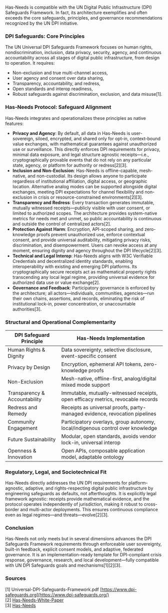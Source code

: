 Has-Needs is compatible with the UN Digital Public Infrastructure (DPI) Safeguards Framework. In fact, its architecture exemplifies and often exceeds the core safeguards, principles, and governance recommendations recognized by the UN DPI initiative.

### DPI Safeguards: Core Principles

The UN Universal DPI Safeguards Framework focuses on human rights, nondiscrimination, inclusion, data privacy, security, agency, and continuous accountability across all stages of digital public infrastructure, from design to operation. It requires:
- Non-exclusion and true multi-channel access,
- User agency and consent over data sharing,
- Transparency, accountability, and redress,
- Open standards and interop readiness,
- Robust safeguards against discrimination, exclusion, and data misuse[1].

### Has-Needs Protocol: Safeguard Alignment

Has-Needs integrates and operationalizes these principles as native features:
- **Privacy and Agency**: By default, all data in Has-Needs is user-sovereign, siloed, encrypted, and shared only for opt-in, context-bound value exchanges, with mathematical guarantees against unauthorized use or surveillance. This directly enforces DPI requirements for privacy, minimal data exposure, and legal structure agnostic receipts—i.e., cryptographically provable events that do not rely on any particular state, agency, or platform for authority or redress[2][3].
- **Inclusion and Non-Exclusion**: Has-Needs is offline-capable, mesh-native, and non-custodial. Its design allows anyone to participate regardless of institutional affiliation, digital access, or geographic location. Alternative analog modes can be supported alongside digital exchanges, meeting DPI expectations for channel flexibility and non-exclusion in crisis or resource-constrained environments[2][3].
- **Transparency and Redress**: Every transaction generates immutable, mutually witnessed receipts—publicly visible with user consent, or limited to authorized scopes. The architecture provides system-native metrics for needs met and unmet, so public accountability is continuous and outside the control of centralized actors[2].
- **Protection Against Harm**: Encryption, API-scoped sharing, and zero-knowledge proofs prevent unauthorized use, enforce contextual consent, and provide universal auditability, mitigating privacy risks, discrimination, and disempowerment. Users can revoke access at any moment, ensuring dignity and agency throughout the DPI lifecycle[2][3].
- **Technical and Legal Interop**: Has-Needs aligns with W3C Verifiable Credentials and decentralized identity standards, enabling interoperability with existing and emerging DPI platforms. Its cryptographically secure receipts act as mathematical property rights transcending any local legal regime, providing universal evidence for authorized data use or value exchange[2].
- **Governance and Feedback**: Participatory governance is enforced by the architecture; all actors—individuals, communities, agencies—run their own chains, assertions, and records, eliminating the risk of institutional lock-in, power concentration, or unaccountable authorities[3].

### Structural and Operational Complementarity

| DPI Safeguard Principle            | Has-Needs Implementation                                                             |
|------------------------------------|--------------------------------------------------------------------------------------|
| Human Rights & Dignity             | Data sovereignty, selective disclosure, event-specific consent                       |
| Privacy by Design                  | Encryption, ephemeral API tokens, zero-knowledge proofs                              |
| Non-Exclusion                      | Mesh-native, offline-first, analog/digital mixed mode support                        |
| Transparency & Accountability      | Immutable, mutually-witnessed receipts, open efficacy metrics, revocable records     |
| Redress and Remedy                 | Receipts as universal proofs, party-managed evidence, revocation pipelines           |
| Community Engagement               | Participatory overlays, group autonomy, local/indigenous control over knowledge      |
| Future Sustainability              | Modular, open standards, avoids vendor lock-in, universal interop                    |
| Openness & Innovation              | Open APIs, composable application model, adaptable ontology                          |

### Regulatory, Legal, and Sociotechnical Fit

Has-Needs directly addresses the UN DPI requirements for platform-agnostic, adaptive, and rights-respecting digital public infrastructure by engineering safeguards as defaults, not afterthoughts. It is explicitly legal framework agnostic: receipts provide mathematical evidence, and the protocol operates independently of jurisdiction, making it robust to cross-border and multi-actor deployments. This ensures continuous compliance even as legal regimes—and threats—evolve[2][3].

### Conclusion

Has-Needs not only meets but in several dimensions advances the DPI Safeguards Framework requirements through enforceable user sovereignty, built-in feedback, explicit consent models, and adaptive, federated governance. It is an implementation-ready template for DPI-compliant crisis response, governance, research, and local development—fully compatible with UN DPI Safeguards goals and mechanisms[1][2][3].

### Sources  

[1] Universal-DPI-Safeguards-Framework.pdf [https://www.dpi-safeguards.org](https://www.dpi-safeguards.org/)  
[2] [Has-Needs-White-Paper](https://github.com/Has-Needs/docs/blob/main/Has-Needs_Project.pdf)  
[3] [Has-Needs](https://github.com/Has-Needs/docs/)  
